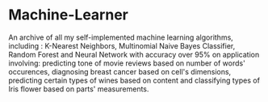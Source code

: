 # Machine-Learner
An archive of all my self-implemented machine learning algorithms, including : K-Nearest Neighbors, Multinomial Naive Bayes Classifier, Random Forest and Neural Network with accuracy over 95% on application involving: predicting tone of movie reviews based on number of words' occurences, diagnosing breast cancer based on cell's dimensions, predicting certain types of wines based on content and classifying types of Iris flower based on parts' measurements. 
